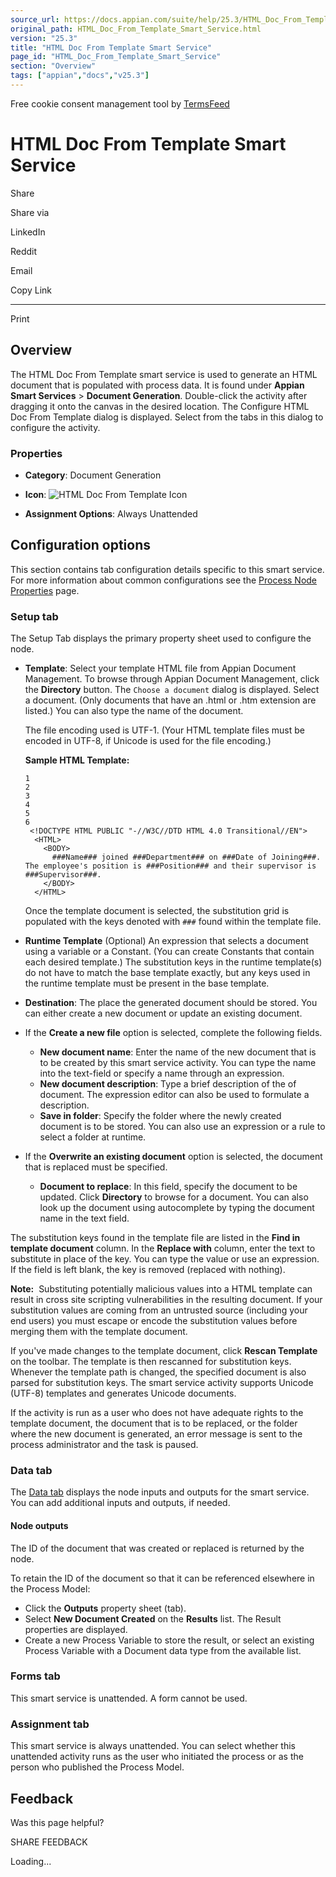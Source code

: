```yaml
---
source_url: https://docs.appian.com/suite/help/25.3/HTML_Doc_From_Template_Smart_Service.html
original_path: HTML_Doc_From_Template_Smart_Service.html
version: "25.3"
title: "HTML Doc From Template Smart Service"
page_id: "HTML_Doc_From_Template_Smart_Service"
section: "Overview"
tags: ["appian","docs","v25.3"]
---
```



Free cookie consent management tool by [TermsFeed](https://www.termsfeed.com/)

# HTML Doc From Template Smart Service

Share

Share via

LinkedIn

Reddit

Email

Copy Link

* * *

Print

## Overview

The HTML Doc From Template smart service is used to generate an HTML document that is populated with process data. It is found under **Appian Smart Services** > **Document Generation**. Double-click the activity after dragging it onto the canvas in the desired location. The Configure HTML Doc From Template dialog is displayed. Select from the tabs in this dialog to configure the activity.

### Properties

-   **Category**: Document Generation

-   **Icon**: ![HTML Doc From Template Icon](images/Smart_Service_Icons/HTML_Doc_From_Template.png)

-   **Assignment Options**: Always Unattended

## Configuration options

This section contains tab configuration details specific to this smart service. For more information about common configurations see the [Process Node Properties](Process_Node_and_Smart_Service_Properties.html) page.

### Setup tab

The Setup Tab displays the primary property sheet used to configure the node.

-   **Template**: Select your template HTML file from Appian Document Management. To browse through Appian Document Management, click the **Directory** button. The `Choose a document` dialog is displayed. Select a document. (Only documents that have an .html or .htm extension are listed.) You can also type the name of the document.

    The file encoding used is UTF-1. (Your HTML template files must be encoded in UTF-8, if Unicode is used for the file encoding.)

    **Sample HTML Template:**

    ```
    1
    2
    3
    4
    5
    6
     <!DOCTYPE HTML PUBLIC "-//W3C//DTD HTML 4.0 Transitional//EN">
      <HTML>
        <BODY>
          ###Name### joined ###Department### on ###Date of Joining###. The employee's position is ###Position### and their supervisor is ###Supervisor###.
        </BODY>
      </HTML>
    ```

    Once the template document is selected, the substitution grid is populated with the keys denoted with `###` found within the template file.

-   **Runtime Template** (Optional) An expression that selects a document using a variable or a Constant. (You can create Constants that contain each desired template.) The substitution keys in the runtime template(s) do not have to match the base template exactly, but any keys used in the runtime template must be present in the base template.

-   **Destination**: The place the generated document should be stored. You can either create a new document or update an existing document.

-   If the **Create a new file** option is selected, complete the following fields.
    -   **New document name**: Enter the name of the new document that is to be created by this smart service activity. You can type the name into the text-field or specify a name through an expression.
    -   **New document description**: Type a brief description of the of document. The expression editor can also be used to formulate a description.
    -   **Save in folder**: Specify the folder where the newly created document is to be stored. You can also use an expression or a rule to select a folder at runtime.
-   If the **Overwrite an existing document** option is selected, the document that is replaced must be specified.
    -   **Document to replace**: In this field, specify the document to be updated. Click **Directory** to browse for a document. You can also look up the document using autocomplete by typing the document name in the text field.

The substitution keys found in the template file are listed in the **Find in template document** column. In the **Replace with** column, enter the text to substitute in place of the key. You can type the value or use an expression. If the field is left blank, the key is removed (replaced with nothing).

**Note:**  Substituting potentially malicious values into a HTML template can result in cross site scripting vulnerabilities in the resulting document. If your substitution values are coming from an untrusted source (including your end users) you must escape or encode the substitution values before merging them with the template document.

If you've made changes to the template document, click **Rescan Template** on the toolbar. The template is then rescanned for substitution keys. Whenever the template path is changed, the specified document is also parsed for substitution keys. The smart service activity supports Unicode (UTF-8) templates and generates Unicode documents.

If the activity is run as a user who does not have adequate rights to the template document, the document that is to be replaced, or the folder where the new document is generated, an error message is sent to the process administrator and the task is paused.

### Data tab

The [Data tab](Process_Node_and_Smart_Service_Properties.html#data-tab) displays the node inputs and outputs for the smart service. You can add additional inputs and outputs, if needed.

#### Node outputs

The ID of the document that was created or replaced is returned by the node.

To retain the ID of the document so that it can be referenced elsewhere in the Process Model:

-   Click the **Outputs** property sheet (tab).
-   Select **New Document Created** on the **Results** list. The Result properties are displayed.
-   Create a new Process Variable to store the result, or select an existing Process Variable with a Document data type from the available list.

### Forms tab

This smart service is unattended. A form cannot be used.

### Assignment tab

This smart service is always unattended. You can select whether this unattended activity runs as the user who initiated the process or as the person who published the Process Model.

## Feedback

Was this page helpful?

SHARE FEEDBACK

Loading...